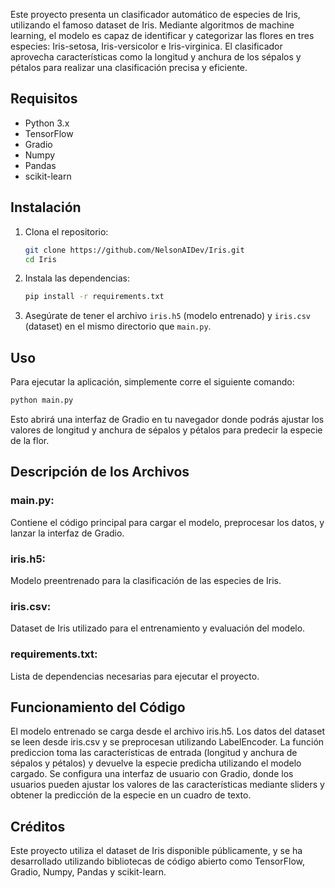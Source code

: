 

Este proyecto presenta un clasificador automático de especies de Iris, utilizando el famoso dataset de Iris. Mediante algoritmos de machine learning, el modelo es capaz de identificar y categorizar las flores en tres especies: Iris-setosa, Iris-versicolor e Iris-virginica. El clasificador aprovecha características como la longitud y anchura de los sépalos y pétalos para realizar una clasificación precisa y eficiente.

## Requisitos

- Python 3.x
- TensorFlow
- Gradio
- Numpy
- Pandas
- scikit-learn

## Instalación

1. Clona el repositorio:
    ```bash
    git clone https://github.com/NelsonAIDev/Iris.git
    cd Iris
    ```

2. Instala las dependencias:
    ```bash
    pip install -r requirements.txt
    ```

3. Asegúrate de tener el archivo `iris.h5` (modelo entrenado) y `iris.csv` (dataset) en el mismo directorio que `main.py`.

## Uso

Para ejecutar la aplicación, simplemente corre el siguiente comando:
```bash
python main.py 
```
Esto abrirá una interfaz de Gradio en tu navegador donde podrás ajustar los valores de longitud y anchura de sépalos y pétalos para predecir la especie de la flor.

## Descripción de los Archivos
### main.py: 
Contiene el código principal para cargar el modelo, preprocesar los datos, y lanzar la interfaz de Gradio.
### iris.h5: 
Modelo preentrenado para la clasificación de las especies de Iris.
### iris.csv: 
Dataset de Iris utilizado para el entrenamiento y evaluación del modelo.
### requirements.txt: 
Lista de dependencias necesarias para ejecutar el proyecto.
## Funcionamiento del Código
El modelo entrenado se carga desde el archivo iris.h5.
Los datos del dataset se leen desde iris.csv y se preprocesan utilizando LabelEncoder.
La función prediccion toma las características de entrada (longitud y anchura de sépalos y pétalos) y devuelve la especie predicha utilizando el modelo cargado.
Se configura una interfaz de usuario con Gradio, donde los usuarios pueden ajustar los valores de las características mediante sliders y obtener la predicción de la especie en un cuadro de texto.
## Créditos
Este proyecto utiliza el dataset de Iris disponible públicamente, y se ha desarrollado utilizando bibliotecas de código abierto como TensorFlow, Gradio, Numpy, Pandas y scikit-learn.
